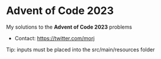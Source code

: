# Advent of Code 2023

My solutions to the **Advent of Code 2023** problems

* Contact: https://twitter.com/morj

Tip: inputs must be placed into the src/main/resources folder